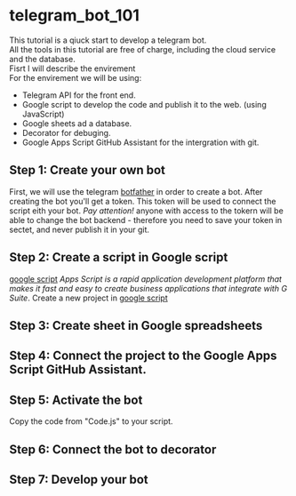 # telegram_bot_101

This tutorial is a qiuck start to develop a telegram bot.  
All the tools in this tutorial are free of charge, including the cloud service and the database.  
Fisrt I will describe the envirement  
For the envirement we will be using:  
- Telegram API for the front end.
- Google script to develop the code and publish it to the web. (using JavaScript)
- Google sheets ad a database.
- Decorator for debuging.
- Google Apps Script GitHub Assistant for the intergration with git.

## Step 1: Create your own bot
First, we will use the telegram [botfather](https://t.me/BotFather) in order to create a bot.
After creating the bot you'll get a token. This token will be used to connect the script eith your bot.
*Pay attention!* anyone with access to the tokern will be able to change the bot backend - therefore you need to save your token in sectet, and never publish it in your git.

## Step 2: Create a script in Google script
[google script](https://script.google.com/) *Apps Script is a rapid application development platform that makes it fast and easy to create business applications that integrate with G Suite*.
Create a new project in [google script](https://script.google.com/)

## Step 3: Create sheet in Google spreadsheets

## Step 4: Connect the project to the Google Apps Script GitHub Assistant.

## Step 5: Activate the bot
Copy the code from "Code.js" to your script.

## Step 6: Connect the bot to decorator

## Step 7: Develop your bot

